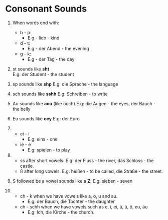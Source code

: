 # Consonant Sounds

1.  When words end with:

    - b - p:
      - E.g - lieb - kind
    - d - t:
      - E.g - der Abend - the evening
    - g - k:
      - E.g - der Tag - the day

1.  st sounds like **sht**  
    E.g: der Student - the student

1.  sp sounds like **shp**
    E.g: die Sprache - the language

1.  sch sounds like **sshh**
    E.g: Schreiben - to write

1.  Au sounds like **aou** (like ouch)
    E.g: die Augen - the eyes, der Bauch - the belly

1.  Eu sounds like **oey**
    E.g: der Euro

1.  - ei - i
      - E.g: eins - one
    - ie - e
      - E.g: spielen - to play

1.  - ss after short vowels. E.g: der Fluss - the river, das Schloss - the castle.
    - ß after long vowels. E.g: heißen - to be called, die Straße - the street.

1.  S followed be a vowel sounds like a **Z**. E.g: sieben - seven

1.  - ch - k when we have vowels like a, o, u and au.
      - E.g: der Bauch, die Tochter - the daughter
    - ch - schh when we have vowels such as e, i, ei, ä, ü, ö, eu, äu
      - E.g: Ich, die Kirche - the church.
